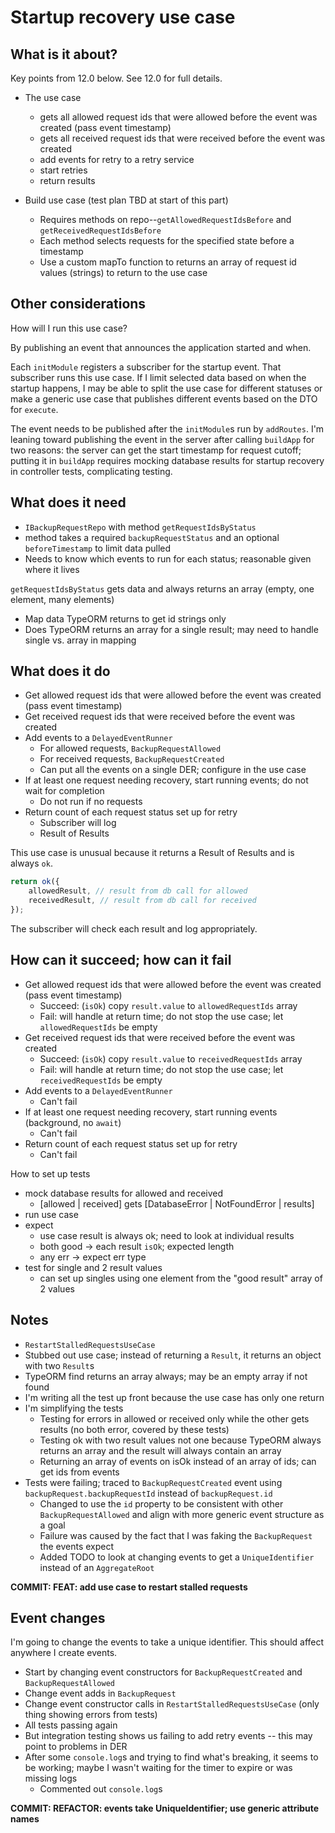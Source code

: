 # Startup recovery use case

## What is it about?

Key points from 12.0 below. See 12.0 for full details.

-  The use case

   -  gets all allowed request ids that were allowed before the event was created (pass event timestamp)
   -  gets all received request ids that were received before the event was created
   -  add events for retry to a retry service
   -  start retries
   -  return results

-  Build use case (test plan TBD at start of this part)
   -  Requires methods on repo--`getAllowedRequestIdsBefore` and `getReceivedRequestIdsBefore`
   -  Each method selects requests for the specified state before a timestamp
   -  Use a custom mapTo function to returns an array of request id values (strings) to return to the use case

## Other considerations

How will I run this use case?

By publishing an event that announces the application started and when.

Each `initModule` registers a subscriber for the startup event. That subscriber runs this use case. If I limit selected data based on when the startup happens, I may be able to split the use case for different statuses or make a generic use case that publishes different events based on the DTO for `execute`.

The event needs to be published after the `initModule`s run by `addRoutes`. I'm leaning toward publishing the event in the server after calling `buildApp` for two reasons: the server can get the start timestamp for request cutoff; putting it in `buildApp` requires mocking database results for startup recovery in controller tests, complicating testing.

## What does it need

-  `IBackupRequestRepo` with method `getRequestIdsByStatus`
-  method takes a required `backupRequestStatus` and an optional `beforeTimestamp` to limit data pulled
-  Needs to know which events to run for each status; reasonable given where it lives

`getRequestIdsByStatus` gets data and always returns an array (empty, one element, many elements)

-  Map data TypeORM returns to get id strings only
-  Does TypeORM returns an array for a single result; may need to handle single vs. array in mapping

## What does it do

-  Get allowed request ids that were allowed before the event was created (pass event timestamp)
-  Get received request ids that were received before the event was created
-  Add events to a `DelayedEventRunner`
   -  For allowed requests, `BackupRequestAllowed`
   -  For received requests, `BackupRequestCreated`
   -  Can put all the events on a single DER; configure in the use case
-  If at least one request needing recovery, start running events; do not wait for completion
   -  Do not run if no requests
-  Return count of each request status set up for retry
   -  Subscriber will log
   -  Result of Results

This use case is unusual because it returns a Result of Results and is always `ok`.

```typescript
return ok({
	allowedResult, // result from db call for allowed
	receivedResult, // result from db call for received
});
```

The subscriber will check each result and log appropriately.

## How can it succeed; how can it fail

-  Get allowed request ids that were allowed before the event was created (pass event timestamp)
   -  Succeed: (`isOk`) copy `result.value` to `allowedRequestIds` array
   -  Fail: will handle at return time; do not stop the use case; let `allowedRequestIds` be empty
-  Get received request ids that were received before the event was created
   -  Succeed: (`isOk`) copy `result.value` to `receivedRequestIds` array
   -  Fail: will handle at return time; do not stop the use case; let `receivedRequestIds` be empty
-  Add events to a `DelayedEventRunner`
   -  Can't fail
-  If at least one request needing recovery, start running events (background, no `await`)
   -  Can't fail
-  Return count of each request status set up for retry
   -  Can't fail

How to set up tests

-  mock database results for allowed and received
   -  [allowed | received] gets [DatabaseError | NotFoundError | results]
-  run use case
-  expect
   -  use case result is always ok; need to look at individual results
   -  both good -> each result `isOk`; expected length
   -  any err -> expect err type
-  test for single and 2 result values
   -  can set up singles using one element from the "good result" array of 2 values

## Notes

-  `RestartStalledRequestsUseCase`
-  Stubbed out use case; instead of returning a `Result`, it returns an object with two `Result`s
-  TypeORM find returns an array always; may be an empty array if not found
-  I'm writing all the test up front because the use case has only one return
-  I'm simplifying the tests
   -  Testing for errors in allowed or received only while the other gets results (no both error, covered by these tests)
   -  Testing ok with two result values not one because TypeORM always returns an array and the result will always contain an array
   -  Returning an array of events on isOk instead of an array of ids; can get ids from events
-  Tests were failing; traced to `BackupRequestCreated` event using `backupRequest.backupRequestId` instead of `backupRequest.id`
   -  Changed to use the `id` property to be consistent with other `BackupRequestAllowed` and align with more generic event structure as a goal
   -  Failure was caused by the fact that I was faking the `BackupRequest` the events expect
   -  Added TODO to look at changing events to get a `UniqueIdentifier` instead of an `AggregateRoot`

**COMMIT: FEAT: add use case to restart stalled requests**

## Event changes

I'm going to change the events to take a unique identifier. This should affect anywhere I create events.

-  Start by changing event constructors for `BackupRequestCreated` and `BackupRequestAllowed`
-  Change event adds in `BackupRequest`
-  Change event constructor calls in `RestartStalledRequestsUseCase` (only thing showing errors from tests)
-  All tests passing again
-  But integration testing shows us failing to add retry events -- this may point to problems in DER
-  After some `console.log`s and trying to find what's breaking, it seems to be working; maybe I wasn't waiting for the timer to expire or was missing logs
   -  Commented out `console.log`s

**COMMIT: REFACTOR: events take UniqueIdentifier; use generic attribute names**

